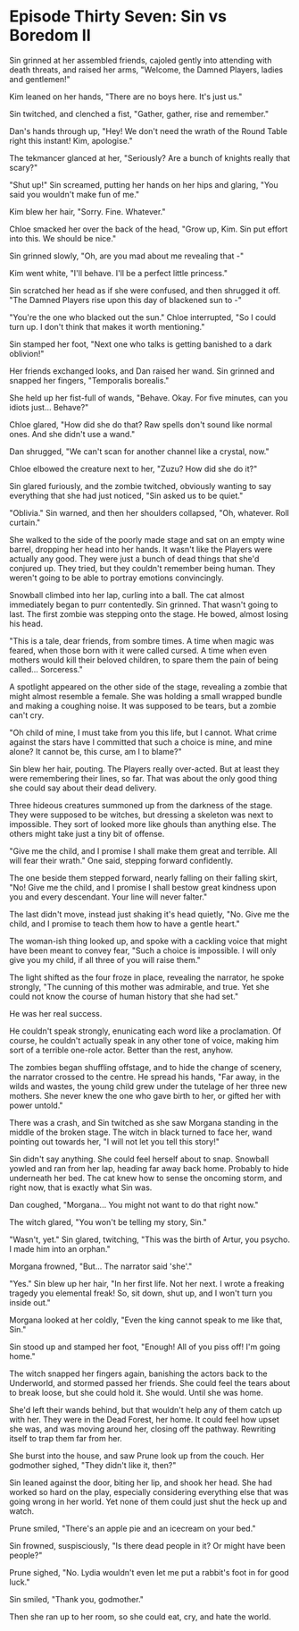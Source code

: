 # Episode Thirty Seven: Sin vs Boredom II

Sin grinned at her assembled friends, cajoled gently into attending with death threats, and raised her arms, "Welcome, the Damned Players, ladies and gentlemen!"

Kim leaned on her hands, "There are no boys here. It's just us."

Sin twitched, and clenched a fist, "Gather, gather, rise and remember."

Dan's hands through up, "Hey! We don't need the wrath of the Round Table right this instant! Kim, apologise."

The tekmancer glanced at her, "Seriously? Are a bunch of knights really that scary?"

"Shut up!" Sin screamed, putting her hands on her hips and glaring, "You said you wouldn't make fun of me."

Kim blew her hair, "Sorry. Fine. Whatever."

Chloe smacked her over the back of the head, "Grow up, Kim. Sin put effort into this. We should be nice."

Sin grinned slowly, "Oh, are you mad about me revealing that -"

Kim went white, "I'll behave. I'll be a perfect little princess."

Sin scratched her head as if she were confused, and then shrugged it off. "The Damned Players rise upon this day of blackened sun to -"

"You're the one who blacked out the sun." Chloe interrupted, "So I could turn up. I don't think that makes it worth mentioning."

Sin stamped her foot, "Next one who talks is getting banished to a dark oblivion!"

Her friends exchanged looks, and Dan raised her wand. Sin grinned and snapped her fingers, "Temporalis borealis."

She held up her fist-full of wands, "Behave. Okay. For five minutes, can you idiots just... Behave?"

Chloe glared, "How did she do that? Raw spells don't sound like normal ones. And she didn't use a wand."

Dan shrugged, "We can't scan for another channel like a crystal, now."

Chloe elbowed the creature next to her, "Zuzu? How did she do it?"

Sin glared furiously, and the zombie twitched, obviously wanting to say everything that she had just noticed, "Sin asked us to be quiet."

"Oblivia." Sin warned, and then her shoulders collapsed, "Oh, whatever. Roll curtain."

She walked to the side of the poorly made stage and sat on an empty wine barrel, dropping her head into her hands. It wasn't like the Players were actually any good. They were just a bunch of dead things that she'd conjured up. They tried, but they couldn't remember being human. They weren't going to be able to portray emotions convincingly.

Snowball climbed into her lap, curling into a ball. The cat almost immediately began to purr contentedly. Sin grinned. That wasn't going to last. The first zombie was stepping onto the stage. He bowed, almost losing his head.

"This is a tale, dear friends, from sombre times. A time when magic was feared, when those born with it were called cursed. A time when even mothers would kill their beloved children, to spare them the pain of being called... Sorceress."

A spotlight appeared on the other side of the stage, revealing a zombie that might almost resemble a female. She was holding a small wrapped bundle and making a coughing noise. It was supposed to be tears, but a zombie can't cry.

"Oh child of mine, I must take from you this life, but I cannot. What crime against the stars have I committed that such a choice is mine, and mine alone? It cannot be, this curse, am I to blame?"

Sin blew her hair, pouting. The Players really over-acted. But at least they were remembering their lines, so far. That was about the only good thing she could say about their dead delivery.

Three hideous creatures summoned up from the darkness of the stage. They were supposed to be witches, but dressing a skeleton was next to impossible. They sort of looked more like ghouls than anything else. The others might take just a tiny bit of offense.

"Give me the child, and I promise I shall make them great and terrible. All will fear their wrath." One said, stepping forward confidently.

The one beside them stepped forward, nearly falling on their falling skirt, "No! Give me the child, and I promise I shall bestow great kindness upon you and every descendant. Your line will never falter."

The last didn't move, instead just shaking it's head quietly, "No. Give me the child, and I promise to teach them how to have a gentle heart."

The woman-ish thing looked up, and spoke with a cackling voice that might have been meant to convey fear, "Such a choice is impossible. I will only give you my child, if all three of you will raise them."

The light shifted as the four froze in place, revealing the narrator, he spoke strongly, "The cunning of this mother was admirable, and true. Yet she could not know the course of human history that she had set."

He was her real success.

He couldn't speak strongly, enunicating each word like a proclamation. Of course, he couldn't actually speak in any other tone of voice, making him sort of a terrible one-role actor. Better than the rest, anyhow.

The zombies began shuffling offstage, and to hide the change of scenery, the narrator crossed to the centre. He spread his hands, "Far away, in the wilds and wastes, the young child grew under the tutelage of her three new mothers. She never knew the one who gave birth to her, or gifted her with power untold."

There was a crash, and Sin twitched as she saw Morgana standing in the middle of the broken stage. The witch in black turned to face her, wand pointing out towards her, "I will not let you tell this story!"

Sin didn't say anything. She could feel herself about to snap. Snowball yowled and ran from her lap, heading far away back home. Probably to hide underneath her bed. The cat knew how to sense the oncoming storm, and right now, that is exactly what Sin was.

Dan coughed, "Morgana... You might not want to do that right now."

The witch glared, "You won't be telling my story, Sin."

"Wasn't, yet." Sin glared, twitching, "This was the birth of Artur, you psycho. I made him into an orphan."

Morgana frowned, "But... The narrator said 'she'."

"Yes." Sin blew up her hair, "In her first life. Not her next. I wrote a freaking tragedy you elemental freak! So, sit down, shut up, and I won't turn you inside out."

Morgana looked at her coldly, "Even the king cannot speak to me like that, Sin."

Sin stood up and stamped her foot, "Enough! All of you piss off! I'm going home."

The witch snapped her fingers again, banishing the actors back to the Underworld, and stormed passed her friends. She could feel the tears about to break loose, but she could hold it. She would. Until she was home.

She'd left their wands behind, but that wouldn't help any of them catch up with her. They were in the Dead Forest, her home. It could feel how upset she was, and was moving around her, closing off the pathway. Rewriting itself to trap them far from her.

She burst into the house, and saw Prune look up from the couch. Her godmother sighed, "They didn't like it, then?"

Sin leaned against the door, biting her lip, and shook her head. She had worked so hard on the play, especially considering everything else that was going wrong in her world. Yet none of them could just shut the heck up and watch.

Prune smiled, "There's an apple pie and an icecream on your bed."

Sin frowned, suspisciously, "Is there dead people in it? Or might have been people?"

Prune sighed, "No. Lydia wouldn't even let me put a rabbit's foot in for good luck."

Sin smiled, "Thank you, godmother."

Then she ran up to her room, so she could eat, cry, and hate the world.
